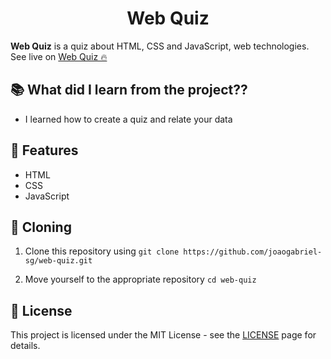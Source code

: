 <div align="center">
  <h1>Web Quiz</h1>
</div>

**Web Quiz** is a quiz about HTML, CSS and JavaScript, web technologies.  
See live on [Web Quiz 🔥](https://joaogabriel-sg.github.io/web-quiz/)

## 📚 What did I learn from the project??

- I learned how to create a quiz and relate your data

## 🚀 Features

- HTML
- CSS
- JavaScript

## 🧬 Cloning

1. Clone this repository using `git clone https://github.com/joaogabriel-sg/web-quiz.git`

1. Move yourself to the appropriate repository `cd web-quiz`

## 📃 License

This project is licensed under the MIT License - see the [LICENSE](https://choosealicense.com/licenses/mit/) page for details.
